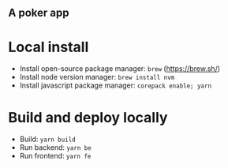 ## A poker app

# Local install

- Install open-source package manager: `brew` (https://brew.sh/)
- Install node version manager: `brew install nvm`
- Install javascript package manager: `corepack enable; yarn`

# Build and deploy locally

- Build: `yarn build`
- Run backend: `yarn be`
- Run frontend: `yarn fe`
